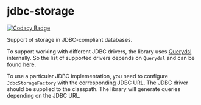 # jdbc-storage

[![Codacy Badge](https://api.codacy.com/project/badge/Grade/c2dc1b9b00454d4594a3a59de75c41e4)](https://www.codacy.com/app/SpineEventEngine/jdbc-storage?utm_source=github.com&utm_medium=referral&utm_content=SpineEventEngine/jdbc-storage&utm_campaign=badger)

Support of storage in JDBC-compliant databases.

To support working with different JDBC drivers, the library uses [Querydsl](http://www.querydsl.com/) internally. So the list of supported drivers depends on `Querydsl` and can be found [here](http://www.querydsl.com/static/querydsl/4.1.3/reference/html_single/#d0e1067).

To use a particular JDBC implementation, you need to configure `JdbcStorageFactory` with the corresponding JDBC URL. The JDBC driver should be supplied to the classpath. The library will generate queries depending on the JDBC URL.
